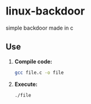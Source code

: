 # linux-backdoor
simple backdoor made in c

## Use

1. **Compile code:**
   ```bash
   gcc file.c -o file
   ```

2. **Execute:**
   ```bash
   ./file
   ```
